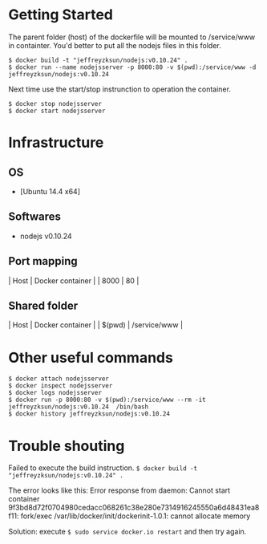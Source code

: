 Getting Started
====
The parent folder (host) of the dockerfile will be mounted to /service/www in containter. You'd better to put all the nodejs files in this folder.

	$ docker build -t "jeffreyzksun/nodejs:v0.10.24" .
	$ docker run --name nodejsserver -p 8000:80 -v $(pwd):/service/www -d jeffreyzksun/nodejs:v0.10.24

Next time use the start/stop instrunction to operation the container.

	$ docker stop nodejsserver
	$ docker start nodejsserver

Infrastructure
====
OS
----

- [Ubuntu 14.4 x64]

Softwares
----

- nodejs v0.10.24


Port mapping
----

| Host   | Docker container | 
| 8000   | 80 				|

Shared folder
----
| Host   | Docker container | 
| $(pwd) | /service/www 		|


Other useful commands
====

	$ docker attach nodejsserver
	$ docker inspect nodejsserver
	$ docker logs nodejsserver
	$ docker run -p 8000:80 -v $(pwd):/service/www --rm -it jeffreyzksun/nodejs:v0.10.24  /bin/bash 
	$ docker history jeffreyzksun/nodejs:v0.10.24
 
Trouble shouting
====
Failed to execute the build instruction. `$ docker build -t "jeffreyzksun/nodejs:v0.10.24" .`

The error looks like this: Error response from daemon: Cannot start container 9f3bd8d72f0704980cedacc068261c38e280e7314916245550a6d48431ea8f11: fork/exec /var/lib/docker/init/dockerinit-1.0.1: cannot allocate memory

Solution: execute `$ sudo service docker.io restart` and then try again.